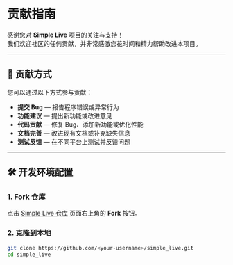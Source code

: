 # 贡献指南

感谢您对 **Simple Live** 项目的关注与支持！  
我们欢迎社区的任何贡献，并非常感激您花时间和精力帮助改进本项目。

---

## 📌 贡献方式

您可以通过以下方式参与贡献：
- **提交 Bug** — 报告程序错误或异常行为
- **功能建议** — 提出新功能或改进意见
- **代码贡献** — 修复 Bug、添加新功能或优化性能
- **文档完善** — 改进现有文档或补充缺失信息
- **测试反馈** — 在不同平台上测试并反馈问题

---

## 🛠 开发环境配置

### 1. Fork 仓库
点击 [Simple Live 仓库](https://github.com/OWNER/simple_live) 页面右上角的 **Fork** 按钮。

### 2. 克隆到本地
```bash
git clone https://github.com/<your-username>/simple_live.git
cd simple_live
